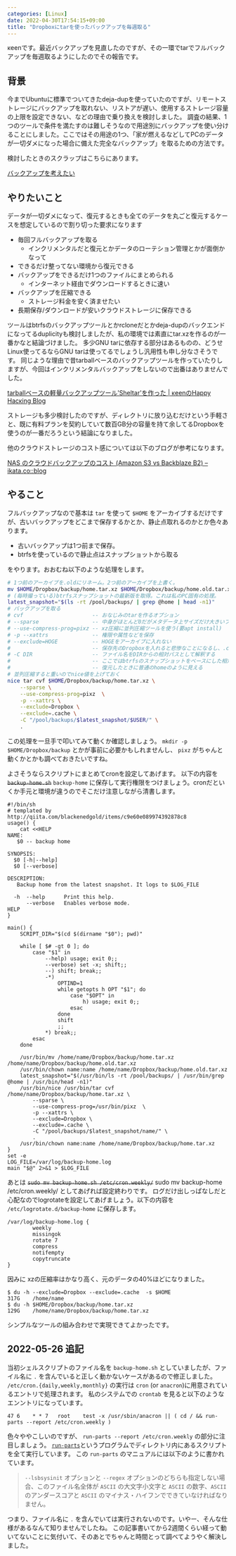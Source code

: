 ```yaml
---
categories: [Linux]
date: 2022-04-30T17:54:15+09:00
title: "Dropboxにtarを使ったバックアップを毎週取る"
---
```

κeenです。最近バックアップを見直したのですが、その一環でtarでフルバックアップを毎週取るようにしたのでその報告です。

<!--more-->

## 背景

今までUbuntuに標準でついてきたdeja-dupを使っていたのですが、リモートストレージにバックアップを取れない、リストアが遅い、使用するストレージ容量の上限を設定できない、などの理由で乗り換えを検討しました。
調査の結果、1つのツールで条件を満たすのは難しそうなので用途別にバックアップを使い分けることにしました。ここではその用途の1つ、「家が燃えるなどしてPCのデータが一切ダメになった場合に備えた完全なバックアップ」を取るための方法です。

検討したときのスクラップはこちらにあります。

[バックアップを考えたい](https://zenn.dev/blackenedgold/scraps/40c2acb437b355)

## やりたいこと

データが一切ダメになって、復元するときも全てのデータを丸ごと復元するケースを想定しているので割り切った要求になります

* 毎回フルバックアップを取る
  + インクリメンタルだと復元とかデータのローテション管理とかが面倒かなって
* できるだけ整ってない環境から復元できる
* バックアップをできるだけ1つのファイルにまとめられる
  + インターネット経由でダウンロードするときに速い
* バックアップを圧縮できる
  + ストレージ料金を安く済ませたい
* 長期保存/ダウンロードが安いクラウドストレージに保存できる

ツールはbtrfsのバックアップツールとかrcloneだとかdeja-dupのバックエンドになってるduplicityも検討しましたが、私の環境では素直にtar.xzを作るのが一番かなと結論づけました。
多少GNU tarに依存する部分はあるものの、どうせLinux使ってるならGNU tarは使ってるでしょうし汎用性も申し分なさそうです。
同じような理由で昔tarballベースのバックアップツールを作っていたりしますが、今回はインクリメンタルバックアップをしないので出番はありませんでした。

[tarballベースの軽量バックアップツール'Sheltar'を作った | κeenのHappy Hacκing Blog](https://keens.github.io/blog/2015/05/06/tarballbe_sunokeiryoubakkuapputsu_rutsukutta/)

ストレージも多少検討したのですが、ディレクトリに放り込むだけという手軽さと、既に有料プランを契約していて数百GB分の容量を持て余してるDropboxを使うのが一番だろうという結論になりました。

他のクラウドストレージのコスト感については以下のブログが参考になります。

[NAS のクラウドバックアップのコスト (Amazon S3 vs Backblaze B2) – ikata.co::blog](https://ikata.co/archives/393)

## やること

フルバックアップなので基本は `tar` を使って `$HOME` をアーカイブするだけですが、古いバックアップをどこまで保存するかとか、静止点取れるのかとか色々あります。

* 古いバックアップは1つ前まで保存。
* btrfsを使っているので静止点はスナップショットから取る

をやります。おおむね以下のような処理をします。

```sh
# 1つ前のアーカイブを.oldにリネーム。2つ前のアーカイブを上書く。
mv $HOME/Dropbox/backup/home.tar.xz $HOME/Dropbox/backup/home.old.tar.xz
# (毎時撮っている)btrfsスナップショットの最新版を取得。これは私のPC固有の処理。
latest_snapshot="$(ls -rt /pool/backups/ | grep @home | head -n1)"
# バックアップを取る
# cvf                      -- おなじみのtarを作るオプション
# --sparse                 -- 中身がほとんど0だがメタデータ上サイズだけ大きいファイルを適切に処理する
# --use-compress-prog=pixz -- xz圧縮に並列圧縮ツールを使う(要apt install)
# -p --xattrs              -- 権限や属性などを保存
# --exclude=HOGE           -- HOGEをアーカイブに入れない
#                          -- 保存先のDropboxを入れると悲惨なことになるし、.cacheは保存しなくても構わない。
# -C DIR                   -- ファイル名をDIRからの相対パスとして解釈する
#                          -- ここではbtrfsのスナップショットをベースにした相対パスにしてるので
#                          -- 復元したときに普通のhomeのように見える
# 並列圧縮すると重いのでnice値を上げておく
nice tar cvf $HOME/Dropbox/backup/home.tar.xz \
    --sparse \
    --use-compress-prog=pixz  \
    -p --xattrs \
    --exclude=Dropbox \
    --exclude=.cache \
    -C "/pool/backups/$latest_snapshot/$USER/" \
    .
```

この処理を一旦手で叩いてみて動くか確認しましょう。 `mkdir -p $HOME/Dropbox/backup` とかが事前に必要かもしれませんし、 `pixz` がちゃんと動くかとかも調べておきたいですね。

よさそうならスクリプトにまとめてcronを設定してあげます。
以下の内容を ~~`backup-home.sh`~~ `backup-home` に保存して実行権限をつけましょう。cronだといくか手元と環境が違うのでそこだけ注意しながら清書します。

```shell
#!/bin/sh
# templated by http://qiita.com/blackenedgold/items/c9e60e089974392878c8
usage() {
    cat <<HELP
NAME:
   $0 -- backup home

SYNOPSIS:
  $0 [-h|--help]
  $0 [--verbose]

DESCRIPTION:
   Backup home from the latest snapshot. It logs to $LOG_FILE

  -h  --help      Print this help.
      --verbose   Enables verbose mode.
HELP
}

main() {
    SCRIPT_DIR="$(cd $(dirname "$0"); pwd)"

    while [ $# -gt 0 ]; do
        case "$1" in
            --help) usage; exit 0;;
            --verbose) set -x; shift;;
            --) shift; break;;
            -*)
                OPTIND=1
                while getopts h OPT "$1"; do
                    case "$OPT" in
                        h) usage; exit 0;;
                    esac
                done
                shift
                ;;
            *) break;;
        esac
    done

    /usr/bin/mv /home/name/Dropbox/backup/home.tar.xz /home/name/Dropbox/backup/home.old.tar.xz
    /usr/bin/chown name:name /home/name/Dropbox/backup/home.old.tar.xz
    latest_snapshot="$(/usr/bin/ls -rt /pool/backups/ | /usr/bin/grep @home | /usr/bin/head -n1)"
    /usr/bin/nice /usr/bin/tar cvf /home/name/Dropbox/backup/home.tar.xz \
        --sparse \
        --use-compress-prog=/usr/bin/pixz  \
        -p --xattrs \
        --exclude=Dropbox \
        --exclude=.cache \
        -C "/pool/backups/$latest_snapshot/name/" \
        .
    /usr/bin/chown name:name /home/name/Dropbox/backup/home.tar.xz
}
set -e
LOG_FILE=/var/log/backup-home.log
main "$@" 2>&1 > $LOG_FILE
```

あとは ~~`sudo mv backup-home.sh /etc/cron.weekly/`~~ sudo mv backup-home /etc/cron.weekly/ としてあげれば設定終わりです。
ログだけ出しっぱなしだと心配なのでlogrotateを設定してあげましょう。以下の内容を `/etc/logrotate.d/backup-home` に保存します。

```text
/var/log/backup-home.log {
        weekly
        missingok
        rotate 7
        compress
        notifempty
        copytruncate
}
```

因みに xzの圧縮率はかなり高く、元のデータの40%ほどになりました。

```console
$ du -h --exclude=Dropbox --exclude=.cache  -s $HOME
317G    /home/name
$ du -h $HOME/Dropbox/backup/home.tar.xz
129G    /home/name/Dropbox/backup/home.tar.xz
```

シンプルなツールの組み合わせで実現できてよかったです。

## 2022-05-26 追記

当初シェルスクリプトのファイル名を `backup-home.sh` としていましたが、ファイル名に `.` を含んでいると正しく動かないケースがあるので修正しました。
`/etc/cron.{daily,weekly,monthly}` の実行は `cron` (or `anacron`)に用意されているエントリで処理されます。
私のシステムでの `crontab` を見ると以下のようなエンントリになっています。


``` console
47 6    * * 7   root    test -x /usr/sbin/anacron || ( cd / && run-parts --report /etc/cron.weekly )
```

色々ややこしいのですが、 `run-parts --report /etc/cron.weekly` の部分に注目しましょう。 [`run-parts`](https://manpages.ubuntu.com/manpages/trusty/man8/run-parts.8.html)というプログラムでディレクトリ内にあるスクリプトを全て実行しています。
この `run-parts` のマニュアルには以下のように書かれています。

> `--lsbsysinit`  オプションと  `--regex` オプションのどちらも指定しない場合、このファイル名全体が `ASCII` の大文字小文字と `ASCII` の数字、`ASCII` のアンダースコアと `ASCII` のマイナス・ハイフンでできていなければなりません。

つまり、ファイル名に `.` を含んでいては実行されないのです。いやー、そんな仕様があるなんて知りませんでしたね。
この記事書いてから2週間くらい経って動いてないことに気付いて、そのあとでちゃんと時間とって調べてようやく解決しました。
